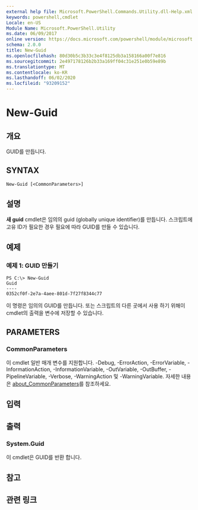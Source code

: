 ```yaml
---
external help file: Microsoft.PowerShell.Commands.Utility.dll-Help.xml
keywords: powershell,cmdlet
Locale: en-US
Module Name: Microsoft.PowerShell.Utility
ms.date: 06/09/2017
online version: https://docs.microsoft.com/powershell/module/microsoft.powershell.utility/new-guid?view=powershell-6&WT.mc_id=ps-gethelp
schema: 2.0.0
title: New-Guid
ms.openlocfilehash: 80d30b5c3b33c3e4f8125db3a158166a00f7e816
ms.sourcegitcommit: 2e497178126b2b33a169ff04c31e251e0b59e89b
ms.translationtype: MT
ms.contentlocale: ko-KR
ms.lasthandoff: 06/02/2020
ms.locfileid: "93209152"
---
```

# New-Guid

## 개요
GUID를 만듭니다.

## SYNTAX

```
New-Guid [<CommonParameters>]
```

## 설명

**새 guid** cmdlet은 임의의 guid (globally unique identifier)를 만듭니다.
스크립트에 고유 ID가 필요한 경우 필요에 따라 GUID를 만들 수 있습니다.

## 예제

### 예제 1: GUID 만들기

```
PS C:\> New-Guid
Guid
----
0352cf0f-2e7a-4aee-801d-7f27f8344c77
```

이 명령은 임의의 GUID를 만듭니다.
또는 스크립트의 다른 곳에서 사용 하기 위해이 cmdlet의 출력을 변수에 저장할 수 있습니다.

## PARAMETERS

### CommonParameters

이 cmdlet 일반 매개 변수를 지원합니다. -Debug, -ErrorAction, -ErrorVariable, -InformationAction, -InformationVariable, -OutVariable, -OutBuffer, -PipelineVariable, -Verbose, -WarningAction 및 -WarningVariable. 자세한 내용은 [about_CommonParameters](https://go.microsoft.com/fwlink/?LinkID=113216)를 참조하세요.

## 입력

## 출력

### System.Guid

이 cmdlet은 GUID를 반환 합니다.

## 참고

## 관련 링크
